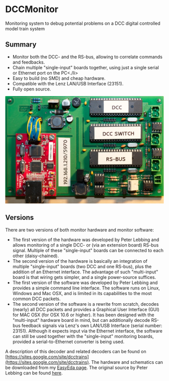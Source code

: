 # DCCMonitor
Monitoring system to debug potential problems on a DCC digital controlled model train system

## Summary
* Monitor both the DCC- and the RS-bus, allowing to correlate commands and feedbacks.
* Chain multiple "single-input" boards together, using just a single serial or Ethernet port on the PC<./li>
* Easy to build (no SMD) and cheap hardware.
* Compatible with the Lenz LAN/USB Interface (23151).
* Fully open source.

<p align="center">
  <img src="doc/DCC-Monitor.jpg" title="Hardware">
</p>

## Versions
There are two versions of both monitor hardware and monitor software:
* The first version of the hardware was developed by Peter Lebbing and allows monitoring of a single DCC- or (via an extension board) RS-bus signal. Multiple of these "single-input" boards can be connected to each other (daisy-chained).
* The second version of the hardware is basically an integration of multiple "single-input" boards (two DCC and one RS-bus), plus the addition of an Ethernet interface. The advantage of such "multi-input" board is that wiring gets simpler, and a single power-source suffices.
* The first version of the software was developed by Peter Lebbing and provides a simple command line interface. The software runs on Linux, Windows and Mac OSX, and is limited in its capabilities to the most common DCC packets.
* The second version of the software is a rewrite from scratch, decodes (nearly) all DCC packets and provides a Graphical User Interface (GUI) for MAC OSX (for OSX 10.6 or higher). It has been designed with the "multi-input" hardware board in mind, but can additionally decode RS-bus feedback signals via Lenz's own LAN/USB Interface (serial number: 23151). Although it expects input via the Ethernet interface, the software can still be used together with the "single-input" monitoring boards, provided a serial-to-Ethernet converter is being used.

A description of this decoder and related decoders can be found on [https://sites.google.com/site/dcctrains](https://sites.google.com/site/dcctrains).
The hardware and schematics can be downloaded from my [EasyEda page](https://easyeda.com/aikopras/dcc-monitor). 
The original source by Peter Lebbing can be found [here](http://digitalbrains.com/2012/dccmon).
